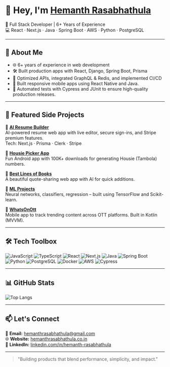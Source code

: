# 👋 Hey, I'm <a href="https://www.hemanthrasabhathula.co.in" target="_blank" rel="noopener noreferrer">Hemanth Rasabhathula</a>

🎯 Full Stack Developer | 6+ Years of Experience  
💻 React · Next.js · Java · Spring Boot · AWS · Python · PostgreSQL

---

## 🚀 About Me

- 🌐 6+ years of experience in web development
- 🛠️ Built production apps with React, Django, Spring Boot, Prisma
- 🚀 Optimized APIs, integrated GraphQL & Redis, and implemented CI/CD
- 📱 Built responsive mobile apps using React Native and Java.
- 🧪 Automated tests with Cypress and JUnit to ensure high-quality production releases.

---

## 🧠 Featured Side Projects

🔹 [**AI Resume Builder**](https://ai-resume-builder-dev.vercel.app/)  
AI-powered resume web app with live editor, secure sign-ins, and Stripe premium features.  
Tech: Next.js · Prisma · Clerk · Stripe

🔹 [**Housie Picker App**](https://play.google.com/store/apps/details?id=com.numbergenerate.housieapp)  
Fun Android app with 100K+ downloads for generating Housie (Tambola) numbers.

🔹 [**Best Lines of Books**](https://best-lines-of-books.web.app/)  
A beautiful quote-sharing web app with AI for quick additions.

🔹 [**ML Projects**](https://github.com/hemanthrasabhathula/Machine-Learning)  
Neural networks, classifiers, regression – built using TensorFlow and Scikit-learn.

🔹 [**WhatsOnOtt**](https://play.google.com/store/apps/details?id=com.rasabhathula.android.whatsonott)  
Mobile app to track trending content across OTT platforms. Built in Kotlin (MVVM).

---

## 🛠️ Tech Toolbox

![JavaScript](https://img.shields.io/badge/JavaScript-F7DF1E?style=flat&logo=javascript&logoColor=black)
![TypeScript](https://img.shields.io/badge/TypeScript-3178C6?style=flat&logo=typescript&logoColor=white)
![React](https://img.shields.io/badge/React-20232A?style=flat&logo=react&logoColor=61DAFB)
![Next.js](https://img.shields.io/badge/Next.js-000000?style=flat&logo=next.js&logoColor=white)
![Java](https://img.shields.io/badge/Java-grey?style=flat&logo=openjdk&logoColor=white)
![Spring Boot](https://img.shields.io/badge/Spring_Boot-6DB33F?style=flat&logo=spring-boot&logoColor=white)
![Python](https://img.shields.io/badge/Python-3670A0?style=flat&logo=python&logoColor=ffdd54)
![PostgreSQL](https://img.shields.io/badge/PostgreSQL-4169E1?style=flat&logo=postgresql&logoColor=white)
![Docker](https://img.shields.io/badge/Docker-0db7ed?style=flat&logo=docker&logoColor=white)
![AWS](https://img.shields.io/badge/AWS-232F3E?style=flat&logo=amazon-aws&logoColor=orange)
![Cypress](https://img.shields.io/badge/Cypress-2f2f2f?style=flat&logo=cypress&logoColor=white)

---

## 📊 GitHub Stats

<!-- ![Hemanth's GitHub stats](https://github-readme-stats.vercel.app/api?username=hemanthrasabhathula&show_icons=true&theme=radical) -->

<!-- ![Top Langs](https://github-readme-stats.vercel.app/api/top-langs/?username=hemanthrasabhathula&layout=compact&theme=radical) -->

![Top Langs](https://github-readme-stats.vercel.app/api/top-langs/?username=hemanthrasabhathula&layout=compact&theme=radical&langs_count=8&hide=html,css)

---

## 📫 Let's Connect

💌 **Email:** hemanthrasabhathula@gmail.com  
🌐 **Website:** [hemanthrasabhathula.co.in](https://www.hemanthrasabhathula.co.in)  
🤝 **LinkedIn:** [linkedin.com/in/hemanth-rasabhathula](https://www.linkedin.com/in/hemanth-rasabhathula/)

---

> "Building products that blend performance, simplicity, and impact."
